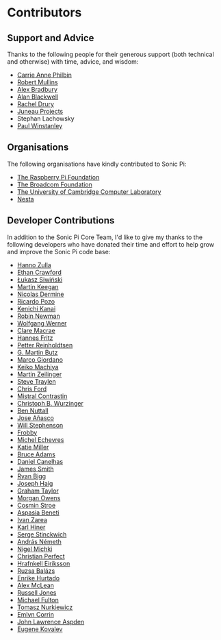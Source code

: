 # Contributors

## Support and Advice

Thanks to the following people for their generous support (both
technical and otherwise) with time, advice, and wisdom:

* [Carrie Anne Philbin](https://twitter.com/missphilbin)
* [Robert Mullins](http://www.cl.cam.ac.uk/~rdm34/)
* [Alex Bradbury](https://twitter.com/asbradbury)
* [Alan Blackwell](http://www.cl.cam.ac.uk/~afb21/)
* [Rachel Drury](https://twitter.com/Rachel_Drury)
* [Juneau Projects](http://www.juneauprojects.co.uk)
* Stephan Lachowsky
* [Paul Winstanley](https://twitter.com/SCCMentor)

## Organisations

The following organisations have kindly contributed to Sonic Pi:

* [The Raspberry Pi Foundation](http://www.raspberrypi.org)
* [The Broadcom Foundation](http://www.broadcomfoundation.org)
* [The University of Cambridge Computer Laboratory](http://www.cl.cam.ac.uk)
* [Nesta](http://www.nesta.org.uk)

## Developer Contributions

In addition to the Sonic Pi Core Team, I'd like to give my thanks to
the following developers who have donated their time and effort to help
grow and improve the Sonic Pi code base:

* [Hanno Zulla](https://github.com/hzulla)
* [Ethan Crawford](https://github.com/ethancrawford)
* [Łukasz Siwiński](https://github.com/hopbit)
* [Martin Keegan](https://github.com/mk270)
* [Nicolas Dermine](https://github.com/nicoder)
* [Ricardo Pozo](https://github.com/thraex41)
* [Kenichi Kanai](https://github.com/kn1kn1)
* [Robin Newman](https://github.com/rbnpi)
* [Wolfgang Werner](https://github.com/wwerner)
* [Clare Macrae](https://github.com/claremacrae)
* [Hannes Fritz](https://github.com/hztirf)
* [Petter Reinholdtsen](https://github.com/petterreinholdtsen)
* [G. Martin Butz](https://github.com/mbutz)
* [Marco Giordano](https://github.com/marco-giordano)
* [Keiko Machiya](https://github.com/keikomachiya)
* [Martin Zeilinger](https://github.com/st01c)
* [Steve Traylen](https://github.com/traylenator)
* [Chris Ford](https://github.com/ctford)
* [Mistral Contrastin](https://github.com/madgen)
* [Christoph B. Wurzinger](https://github.com/chbw)
* [Ben Nuttall](https://github.com/bennuttall)
* [Jose Añasco](https://github.com/merongivian)
* [Will Stephenson](https://github.com/wstephenson)
* [Frobby](https://github.com/frobby)
* [Michel Echevres](https://github.com/echevresm)
* [Katie Miller](https://github.com/codemiller)
* [Bruce Adams](https://github.com/bruceadams)
* [Daniel Canelhas](https://github.com/dcanelhas)
* [James Smith](https://github.com/Nanomancer)
* [Ryan Bigg](https://github.com/radar)
* [Joseph Haig](https://github.com/jrmhaig)
* [Graham Taylor](https://github.com/vinnievg)
* [Morgan Owens](https://github.com/equiamos)
* [Cosmin Stroe](https://github.com/cstroe)
* [Aspasia Beneti](https://github.com/aspasia)
* [Ivan Zarea](https://github.com/minivan)
* [Karl Hiner](https://github.com/khiner)
* [Serge Stinckwich](https://github.com/SergeStinckwich)
* [András Németh](https://github.com/nemethandras)
* [Nigel Michki](https://github.com/nigeil)
* [Christian Perfect](https://github.com/christianp)
* [Hrafnkell Eiríksson](https://github.com/hrafnkelle)
* [Ruzsa Balázs](https://github.com/cellux)
* [Enrike Hurtado](https://github.com/enrike)
* [Alex McLean](https://github.com/yaxu)
* [Russell Jones](https://github.com/Russell-Jones)
* [Michael Fulton](https://github.com/emu4hire)
* [Tomasz Nurkiewicz](https://github.com/nurkiewicz)
* [Emlyn Corrin](https://github.com/emlyn)
* [John Lawrence Aspden](https://github.com/johnlawrenceaspden)
* [Eugene Kovalev](https://github.com/wl8dr3)








